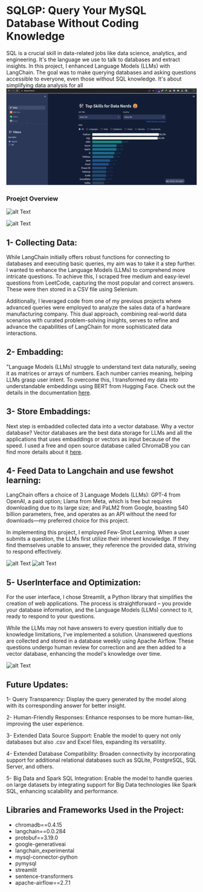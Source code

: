 # SQLGP: Query Your MySQL Database Without Coding Knowledge

SQL is a crucial skill in data-related jobs like data science, analytics, and engineering. It's the language we use to talk to databases and extract insights. In this project, I enhanced Language Models (LLMs) with LangChain. The goal was to make querying databases and asking questions accessible to everyone, even those without SQL knowledge. It's about simplifying data analysis for all
<img src = "src/sql_demand.png"  width ="800"/>


### Proejct Overview
![alt Text](https://github.com/meysamraz/SQLGPT-langchain-ask-question-from-your-MYSQL-database/blob/master/src/demo_sqlgpt.gif)


![alt Text](https://github.com/meysamraz/SQLGPT-langchain-ask-question-from-your-MYSQL-database/blob/master/src/sqlgpt_project_map.png)

## 1- Collecting Data:
While LangChain initially offers robust functions for connecting to databases and executing basic queries, my aim was to take it a step further. I wanted to enhance the Language Models (LLMs) to comprehend more intricate questions. To achieve this, I scraped free medium and easy-level questions from LeetCode, capturing the most popular and correct answers. These were then stored in a CSV file using Selenium.

Additionally, I leveraged code from one of my previous projects where advanced queries were employed to analyze the sales data of a hardware manufacturing company. This dual approach, combining real-world data scenarios with curated problem-solving insights, serves to refine and advance the capabilities of LangChain for more sophisticated data interactions.

## 2- Embadding:
"Language Models (LLMs) struggle to understand text data naturally, seeing it as matrices or arrays of numbers. Each number carries meaning, helping LLMs grasp user intent. To overcome this, I transformed my data into understandable embeddings using BERT from Hugging Face. Check out the details in the documentation [here](https://python.langchain.com/docs/integrations/providers/huggingface).

## 3- Store Embaddings:
Next step is embadded collected data into a vector database. Why a vector database? Vector databases are the best data storage for LLMs and all the applications that uses embaddings or vectors as input because of the speed. I used a free and open source database called ChromaDB you can find more details about it [here](https://python.langchain.com/docs/integrations/vectorstores/chroma).

## 4- Feed Data to Langchain and use fewshot learning:
LangChain offers a choice of 3 Language Models (LLMs): GPT-4 from OpenAI, a paid option; Llama from Meta, which is free but requires downloading due to its large size; and PaLM2 from Google, boasting 540 billion parameters, free, and operates as an API without the need for downloads—my preferred choice for this project.

In implementing this project, I employed Few-Shot Learning. When a user submits a question, the LLMs first utilize their inherent knowledge. If they find themselves unable to answer, they reference the provided data, striving to respond effectively.

![alt Text](https://github.com/meysamraz/SQLGPT-langchain-ask-question-from-your-MYSQL-database/blob/master/src/test_sql_gpt.png)
![alt Text](https://github.com/meysamraz/SQLGPT-langchain-ask-question-from-your-MYSQL-database/blob/master/src/test_sql_gpt2.png)

## 5- UserInterface and Optimization:
For the user interface, I chose Streamlit, a Python library that simplifies the creation of web applications. The process is straightforward – you provide your database information, and the Language Models (LLMs) connect to it, ready to respond to your questions.

While the LLMs may not have answers to every question initially due to knowledge limitations, I've implemented a solution. Unanswered questions are collected and stored in a database weekly using Apache Airflow. These questions undergo human review for correction and are then added to a vector database, enhancing the model's knowledge over time.

![alt Text](https://github.com/meysamraz/SQLGPT-langchain-ask-question-from-your-MYSQL-database/blob/master/src/SQLGPT_demo.png)


## Future Updates: 

1- Query Transparency:
Display the query generated by the model along with its corresponding answer for better insight.

2- Human-Friendly Responses:
Enhance responses to be more human-like, improving the user experience.

3- Extended Data Source Support:
Enable the model to query not only databases but also .csv and Excel files, expanding its versatility.

4- Extended Database Compatibility:
Broaden connectivity by incorporating support for additional relational databases such as SQLite, PostgreSQL, SQL Server, and others.

5- Big Data and Spark SQL Integration:
Enable the model to handle queries on large datasets by integrating support for Big Data technologies like Spark SQL, enhancing scalability and performance.


## Libraries and Frameworks Used in the Project:
- chromadb==0.4.15
- langchain==0.0.284
- protobuf==3.19.0
- google-generativeai
- langchain_experimental
- mysql-connector-python
- pymysql
- streamlit
- sentence-transformers
- apache-airflow==2.7.1
